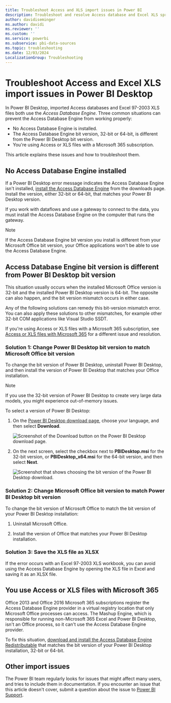 ```yaml
---
title: Troubleshoot Access and XLS import issues in Power BI
description: Troubleshoot and resolve Access database and Excel XLS spreadsheet import issues in Power BI Desktop and Power Query Editor.
author: davidiseminger
ms.author: davidi
ms.reviewer: ''
ms.custom: ''
ms.service: powerbi
ms.subservice: pbi-data-sources
ms.topic: troubleshooting
ms.date: 12/03/2024
LocalizationGroup: Troubleshooting
---
```

# Troubleshoot Access and Excel XLS import issues in Power BI Desktop

In Power BI Desktop, imported Access databases and Excel 97-2003 XLS files both use the *Access Database Engine*. Three common situations can prevent the Access Database Engine from working properly:

- No Access Database Engine is installed.
- The Access Database Engine bit version, 32-bit or 64-bit, is different from the Power BI Desktop bit version.
- You're using Access or XLS files with a Microsoft 365 subscription.

This article explains these issues and how to troubleshoot them.

<a name="situation-1-no-access-database-engine-is-installed"></a>

## No Access Database Engine installed

If a Power BI Desktop error message indicates the Access Database Engine isn't installed, [install the Access Database Engine](https://www.microsoft.com/download/details.aspx?id=54920) from the downloads page. Install the version, either 32-bit or 64-bit, that matches your Power BI Desktop version.

If you work with dataflows and use a gateway to connect to the data, you must install the Access Database Engine on the computer that runs the gateway.

>[!NOTE]
>If the Access Database Engine bit version you install is different from your Microsoft Office bit version, your Office applications won't be able to use the Access Database Engine.

<a name="situation-2-the-access-database-engine-bit-version-32-bit-or-64-bit-is-different-from-your-power-bi-desktop-bit-version"></a>

## Access Database Engine bit version is different from Power BI Desktop bit version

This situation usually occurs when the installed Microsoft Office version is 32-bit and the installed Power BI Desktop version is 64-bit. The opposite can also happen, and the bit version mismatch occurs in either case.

Any of the following solutions can remedy this bit-version mismatch error. You can also apply these solutions to other mismatches, for example other 32-bit COM applications like Visual Studio SSDT.

If you're using Access or XLS files with a Microsoft 365 subscription, see [Access or XLS files with Microsoft 365](#situation-3-trouble-using-access-or-xls-files-with-a-microsoft-365-subscription) for a different issue and resolution.

### Solution 1: Change Power BI Desktop bit version to match Microsoft Office bit version

To change the bit version of Power BI Desktop, uninstall Power BI Desktop, and then install the version of Power BI Desktop that matches your Office installation.

>[!NOTE]
>If you use the 32-bit version of Power BI Desktop to create very large data models, you might experience out-of-memory issues.

To select a version of Power BI Desktop:

1. On the [Power BI Desktop download page](https://www.microsoft.com/download/details.aspx?id=58494), choose your language, and then select **Download**.

   ![Screenshot of the Download button on the Power BI Desktop download page.](media/desktop-access-database-errors/desktop-access-errors-1.png)

1. On the next screen, select the checkbox next to **PBIDesktop.msi** for the 32-bit version, or **PBIDesktop_x64.msi** for the 64-bit version, and then select **Next**.

   ![Screenshot that shows choosing the bit version of the Power BI Desktop download.](media/desktop-access-database-errors/desktop-access-errors-2.png)

### Solution 2: Change Microsoft Office bit version to match Power BI Desktop bit version

To change the bit version of Microsoft Office to match the bit version of your Power BI Desktop installation:

1. Uninstall Microsoft Office.

2. Install the version of Office that matches your Power BI Desktop installation.

### Solution 3: Save the XLS file as XLSX

If the error occurs with an Excel 97-2003 XLS workbook, you can avoid using the Access Database Engine by opening the XLS file in Excel and saving it as an XLSX file.

## You use Access or XLS files with Microsoft 365

Office 2013 and Office 2016 Microsoft 365 subscriptions register the Access Database Engine provider in a virtual registry location that only Microsoft Office processes can access. The Mashup Engine, which is responsible for running non-Microsoft 365 Excel and Power BI Desktop, isn't an Office process, so it can't use the Access Database Engine provider.

To fix this situation, [download and install the Access Database Engine Redistributable](https://www.microsoft.com/download/details.aspx?id=54920) that matches the bit version of your Power BI Desktop installation, 32-bit or 64-bit.

## Other import issues

The Power BI team regularly looks for issues that might affect many users, and tries to include them in documentation. If you encounter an issue that this article doesn't cover, submit a question about the issue to [Power BI Support](https://powerbi.microsoft.com/support).

